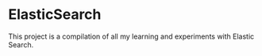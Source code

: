 # ElasticSearch
This project is a compilation of all my learning and experiments with Elastic Search.
